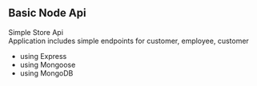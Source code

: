 ## Basic Node Api 

Simple Store Api <br>
Application includes simple endpoints for customer, employee, customer 

- using Express
- using Mongoose
- using MongoDB

